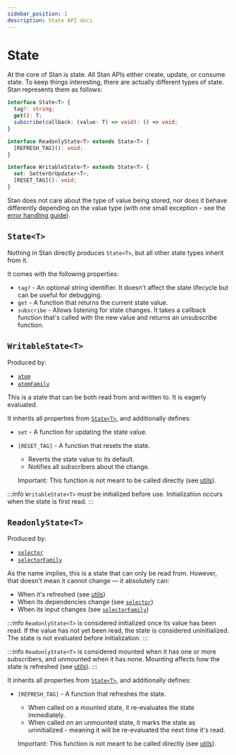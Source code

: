 ```yaml
---
sidebar_position: 1
description: State API docs
---
```


# State

At the core of Stan is state. All Stan APIs either create, update, or consume state. To keep things interesting, there are actually different types of state. Stan represents them as follows:

```ts
interface State<T> {
  tag?: string;
  get(): T;
  subscribe(callback: (value: T) => void): () => void;
}

interface ReadonlyState<T> extends State<T> {
  [REFRESH_TAG](): void;
}

interface WritableState<T> extends State<T> {
  set: SetterOrUpdater<T>;
  [RESET_TAG](): void;
}
```

Stan does not care about the type of value being stored, nor does it behave differently depending on the value type (with one small exception - see the [error handling guide](../guides/error-handling.md)).

## `State<T>`

Nothing in Stan directly produces `State<T>`, but all other state types inherit from it.

It comes with the following properties:

- `tag?` - An optional string identifier. It doesn't affect the state lifecycle but can be useful for debugging.
- `get` - A function that returns the current state value.
- `subscribe` - Allows listening for state changes. It takes a callback function that's called with the new value and returns an unsubscribe function.

## `WritableState<T>`

Produced by:

- [`atom`](./atom.md)
- [`atomFamily`](./atomFamily.md)

This is a state that can be both read from and written to. It is eagerly evaluated.

It inherits all properties from [`State<T>`](#statet), and additionally defines:

- `set` - A function for updating the state value.
- `[RESET_TAG]` - A function that resets the state.

  - Reverts the state value to its default.
  - Notifies all subscribers about the change.

  Important: This function is not meant to be called directly (see [utils](./utils.md#reset)).

:::info
`WritableState<T>` must be initialized before use. Initialization occurs when the state is first read.
:::

## `ReadonlyState<T>`

Produced by:

- [`selector`](./selector.md)
- [`selectorFamily`](./selectorFamily.md)

As the name implies, this is a state that can only be read from. However, that doesn't mean it cannot change — it absolutely can:

- When it's refreshed (see [utils](./utils.md#refresh))
- When its dependencies change (see [`selector`](./selector.md))
- When its input changes (see [`selectorFamily`](./selectorFamily.md))

:::info
`ReadonlyState<T>` is considered initialized once its value has been read. If the value has not yet been read, the state is considered uninitialized. The state is not evaluated before initialization.
:::

:::info
`ReadonlyState<T>` is considered mounted when it has one or more subscribers, and unmounted when it has none. Mounting affects how the state is refreshed (see [utils](./utils.md#refresh)).
:::

It inherits all properties from [`State<T>`](#statet), and additionally defines:

- `[REFRESH_TAG]` - A function that refreshes the state.

  - When called on a mounted state, it re-evaluates the state immediately.
  - When called on an unmounted state, it marks the state as uninitialized - meaning it will be re-evaluated the next time it's read.

  Important: This function is not meant to be called directly (see [utils](./utils.md#refresh)).
